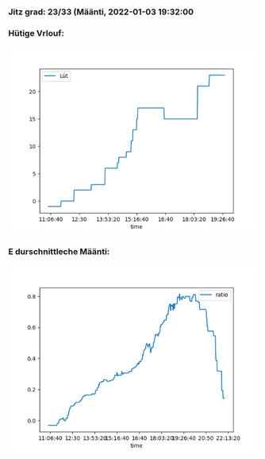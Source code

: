 ### Jitz grad: 23/33 (Määnti, 2022-01-03 19:32:00

### Hütige Vrlouf:
![Graph](Today.png)

### E durschnittleche Määnti:
![Graph](Määnti.png)
